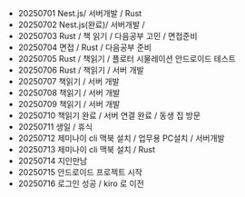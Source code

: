 - 20250701 Nest.js/ 서버개발 / Rust
- 20250702 Nest.js(완료)/ 서버개발 /
- 20250703 Rust / 책 읽기 / 다음공부 고민 / 면접준비
- 20250704 면접 / Rust / 다음공부 준비
- 20250705 Rust / 책읽기 / 플로터 시물레이션 안드로이드 테스트
- 20250706 Rust / 책읽기 / 서버 개발
- 20250707 책읽기 / 서버 개발 
- 20250708 책읽기 / 서버 개발 
- 20250709 책읽기 / 서버 개발 
- 20250710 책읽기 완료 / 서버 연결 완료 / 동생 집 방문
- 20250711 생일 / 휴식
- 20250712 제미나이 cli 맥북 설치 / 업무용 PC설치 / 서버개발
- 20250713 제미나이 cli 맥북 설치 / Rust 
- 20250714 지인만남
- 20250715 안드로이드 프로젝트 시작 
- 20250716 로그인 성공 / kiro 로 이전